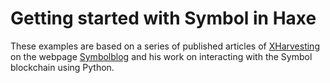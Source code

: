 # Getting started with Symbol in Haxe

These examples are based on a series of published articles of [XHarvesting](https://twitter.com/blog_symbol) on the webpage [Symbolblog](https://symbolblog.com/) and his work on interacting with the Symbol blockchain using Python.